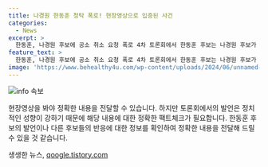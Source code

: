 ```yaml
---
title: 나경원 한동훈 청탁 폭로! 현장영상으로 입증된 사건
categories:
  - News
excerpt: >
  한동훈, 나경원 후보에 공소 취소 요청 폭로 4차 토론회에서 한동훈 후보는 나경원 후보가 패스트트랙 공소 취소를 부탁했다고 폭로하며 논란을 불러일으켰다. 이에 나경원과 원희룡 후보는 비판하며 상황을 주시하고 있다. 현장영상을 통해 상황을 확인해보자.
feature_text: >
  한동훈, 나경원 후보에 공소 취소 요청 폭로 4차 토론회에서 한동훈 후보는 나경원 후보가 패스트트랙 공소 취소를 부탁했다고 폭로하며 논란을 불러일으켰다. 이에 나경원과 원희룡 후보는 비판하며 상황을 주시하고 있다. 현장영상을 통해 상황을 확인해보자.
image: 'https://www.behealthy4u.com/wp-content/uploads/2024/06/unnamed-file.png'
---
```


<p><img src="https://www.behealthy4u.com/wp-content/uploads/2024/06/unnamed-file.png" alt="info 속보" /></p>

<p>현장영상을 봐야 정확한 내용을 전달할 수 있습니다. 하지만 토론회에서의 발언은 정치적인 성향이 강하기 때문에 해당 내용에 대한 정확한 팩트체크가 필요합니다. 한동훈 후보의 발언이나 다른 후보들의 반응에 대한 정보를 확인하여 정확한 내용을 전달해 드릴 수 있을 것 같습니다.</p>
생생한 뉴스, <a href="https://qoogle.tistory.com" rel="dofollow">qoogle.tistory.com</a>


